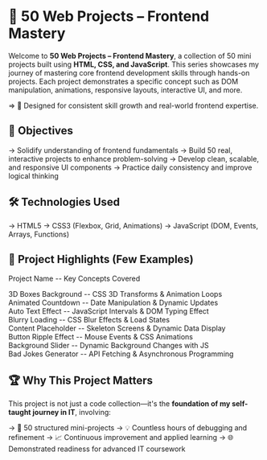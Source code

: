 # 🚀 50 Web Projects – Frontend Mastery

Welcome to **50 Web Projects – Frontend Mastery**, a collection of 50 mini projects built using **HTML, CSS, and JavaScript**. This series showcases my journey of mastering core frontend development skills through hands-on projects. Each project demonstrates a specific concept such as DOM manipulation, animations, responsive layouts, interactive UI, and more.

=> 🧠 Designed for consistent skill growth and real-world frontend expertise.


## 🎯 Objectives

-> Solidify understanding of frontend fundamentals
-> Build 50 real, interactive projects to enhance problem-solving
-> Develop clean, scalable, and responsive UI components
-> Practice daily consistency and improve logical thinking


## 🛠️ Technologies Used

-> HTML5
-> CSS3 (Flexbox, Grid, Animations)
-> JavaScript (DOM, Events, Arrays, Functions)


## 📁 Project Highlights (Few Examples)

 Project Name            --     Key Concepts Covered                          

 3D Boxes Background       --   CSS 3D Transforms & Animation Loops           
 Animated Countdown        --   Date Manipulation & Dynamic Updates           
 Auto Text Effect         --    JavaScript Intervals & DOM Typing Effect      
 Blurry Loading           --    CSS Blur Effects & Load States                
 Content Placeholder      --    Skeleton Screens & Dynamic Data Display       
 Button Ripple Effect     --    Mouse Events & CSS Animations                 
 Background Slider       --     Dynamic Background Changes with JS            
 Bad Jokes Generator      --    API Fetching & Asynchronous Programming       


## 🏆 Why This Project Matters

This project is not just a code collection—it's the **foundation of my self-taught journey in IT**, involving:

-> 🚧 50 structured mini-projects
-> 💡 Countless hours of debugging and refinement
-> 📈 Continuous improvement and applied learning
-> 🌐 Demonstrated readiness for advanced IT coursework


